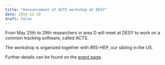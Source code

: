 ```yaml
---
title: "Announcement of ACTS workshop at DESY"
date: 2019-12-19
draft: false
---
```


From May 25th to 29th researchers in area D will meet at DESY to work on a common tracking software, called ACTS.

The workshop is organized together with IRIS-HEP, our sibling in the US.

Further details can be found on the [event page](https://indico.desy.de/indico/event/25025/overview).
